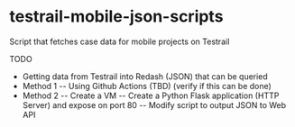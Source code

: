# testrail-mobile-json-scripts
Script that fetches case data for mobile projects on Testrail

TODO

- Getting data from Testrail into Redash (JSON) that can be queried
- Method 1
-- Using Github Actions (TBD) (verify if this can be done)
- Method 2
-- Create a VM 
-- Create a Python Flask application (HTTP Server) and expose on port 80
-- Modify script to output JSON to Web API
